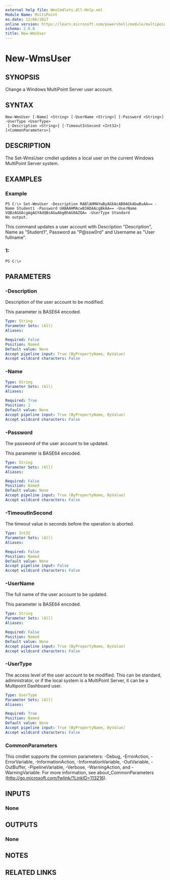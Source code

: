 ```yaml
---
external help file: WmsCmdlets.dll-Help.xml
Module Name: MultiPoint
ms.date: 12/06/2017
online version: https://learn.microsoft.com/powershell/module/multipoint/new-wmsuser?view=windowsserver2012r2-ps&wt.mc_id=ps-gethelp
schema: 2.0.0
title: New-WmsUser
---
```


# New-WmsUser

## SYNOPSIS
Change a Windows MultiPoint Server user account.

## SYNTAX

```
New-WmsUser [-Name] <String> [-UserName <String>] [-Password <String>] -UserType <UserType>
 [-Description <String>] [-TimeoutInSecond <Int32>] [<CommonParameters>]
```

## DESCRIPTION
The Set-WmsUser cmdlet updates a local user on the current Windows MultiPoint Server system.

## EXAMPLES

### Example
```
PS C:\> Set-WmsUser -Description RABlAHMAYwByAGkAcAB0AGkAbwBuAA== -Name Student1 -Password UABAAHMAcwB3ADAAcgBkAA== -UserName VQBzAGUAcgAgAGYAdQBsAGwAbgBhAG0AZQA= -UserType Standard
No output.
```

This command updates a user account with Description "Description", Name as "Student1", Password as "P@ssw0rd" and Username as "User fullname".

### 1:
```
PS C:\>
```

## PARAMETERS

### -Description
Description of the user account to be modified.

 This parameter is BASE64 encoded.

```yaml
Type: String
Parameter Sets: (All)
Aliases: 

Required: False
Position: Named
Default value: None
Accept pipeline input: True (ByPropertyName, ByValue)
Accept wildcard characters: False
```

### -Name


```yaml
Type: String
Parameter Sets: (All)
Aliases: 

Required: True
Position: 2
Default value: None
Accept pipeline input: True (ByPropertyName, ByValue)
Accept wildcard characters: False
```

### -Password
The password of the user account to be updated. 

 This parameter is BASE64 encoded.

```yaml
Type: String
Parameter Sets: (All)
Aliases: 

Required: False
Position: Named
Default value: None
Accept pipeline input: True (ByPropertyName, ByValue)
Accept wildcard characters: False
```

### -TimeoutInSecond
The timeout value in seconds before the operation is aborted.

```yaml
Type: Int32
Parameter Sets: (All)
Aliases: 

Required: False
Position: Named
Default value: None
Accept pipeline input: False
Accept wildcard characters: False
```

### -UserName
The full name of the user account to be updated. 

 This parameter is BASE64 encoded.

```yaml
Type: String
Parameter Sets: (All)
Aliases: 

Required: False
Position: Named
Default value: None
Accept pipeline input: True (ByPropertyName, ByValue)
Accept wildcard characters: False
```

### -UserType
The access level of the user account to be modified.
This can be standard, administrator, or if the local system is a MultiPoint Server, it can be a Multipoint Dashboard user.

```yaml
Type: UserType
Parameter Sets: (All)
Aliases: 

Required: True
Position: Named
Default value: None
Accept pipeline input: True (ByPropertyName, ByValue)
Accept wildcard characters: False
```

### CommonParameters
This cmdlet supports the common parameters: -Debug, -ErrorAction, -ErrorVariable, -InformationAction, -InformationVariable, -OutVariable, -OutBuffer, -PipelineVariable, -Verbose, -WarningAction, and -WarningVariable. For more information, see about_CommonParameters (http://go.microsoft.com/fwlink/?LinkID=113216).

## INPUTS

### None

## OUTPUTS

### None

## NOTES

## RELATED LINKS

